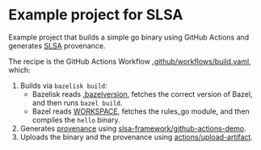 # Example project for SLSA

Example project that builds a simple go binary using GitHub Actions and
generates [SLSA] provenance.

The recipe is the GitHub Actions Workflow [.github/workflows/build.yaml], which:

1.  Builds via `bazelisk build`:
    *   Bazelisk reads [.bazelversion], fetches the correct version of Bazel,
        and then runs `bazel build`.
    *   Bazel reads [WORKSPACE], fetches the rules_go module, and then compiles
        the `hello` binary.
2.  Generates [provenance] using [slsa-framework/github-actions-demo].
3.  Uploads the binary and the provenance using [actions/upload-artifact].

[.bazelversion]: .bazelversion
[.github/workflows/build.yaml]: .github/workflows/build.yaml
[SLSA]: https://github.com/slsa-framework/slsa
[WORKSPACE]: WORKSPACE
[provenance]: https://github.com/in-toto/attestation/blob/main/spec/predicates/provenance.md
[setup-bazelisk]: https://github.com/marketplace/actions/setup-bazelisk
[slsa-framework/github-actions-demo]: https://github.com/slsa-framework/github-actions-demo
[actions/upload-artifact]: https://github.com/actions/upload-artifact
